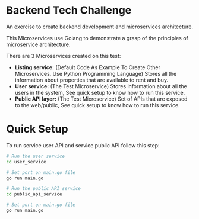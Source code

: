 # Backend Tech Challenge
An exercise to create backend development and microservices architecture.

This Microservices use Golang to demonstrate a grasp of the principles of microservice architecture. 

There are 3 Microservices created on this test:
- **Listing service:** (Default Code As Example To Create Other Microservices, Use Python Programming Language) Stores all the information about properties that are available to rent and buy.
- **User service:** (The Test Microservice) Stores information about all the users in the system, See quick setup to know how to run this service.
- **Public API layer:** (The Test Microservice) Set of APIs that are exposed to the web/public, See quick setup to know how to run this service.


# Quick Setup
To run service user API and service public API follow this step:
```bash
# Run the user service
cd user_service

# Set port on main.go file
go run main.go 
```

```bash
# Run the public API service
cd public_api_service

# Set port on main.go file
go run main.go
```